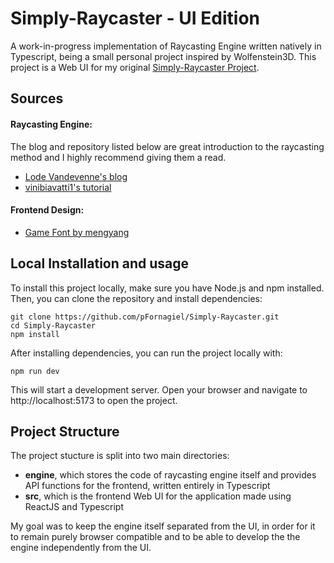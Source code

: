 # Simply-Raycaster - UI Edition
A work-in-progress implementation of Raycasting Engine written natively in Typescript, being a small personal project inspired by Wolfenstein3D.
This project is a Web UI for my original [Simply-Raycaster Project](https://github.com/pFornagiel/Simply-Raycaster).

## Sources
#### Raycasting Engine:
The blog and repository listed below are great introduction to the raycasting method and I highly recommend giving them a read.
- [Lode Vandevenne's blog](https://lodev.org/cgtutor/raycasting.html)
- [vinibiavatti1's tutorial](https://github.com/vinibiavatti1/RayCastingTutorial)
#### Frontend Design:
- [Game Font by mengyang](https://www.figma.com/community/file/969596436440383820)


## Local Installation and usage
To install this project locally, make sure you have Node.js and npm installed. Then, you can clone the repository and install dependencies:
```shell
git clone https://github.com/pFornagiel/Simply-Raycaster.git
cd Simply-Raycaster
npm install
```

After installing dependencies, you can run the project locally with:

```shell
npm run dev
```

This will start a development server. Open your browser and navigate to http://localhost:5173 to open the project.

## Project Structure

The project stucture is split into two main directories:
 - **engine**, which stores the code of raycasting engine itself and provides API functions for the frontend, written entirely in Typescript
 - **src**, which is the frontend Web UI for the application made using ReactJS and Typescript

My goal was to keep the engine itself separated from the UI, in order for it to remain purely browser compatible and to be able to develop the the engine independently from the UI.

